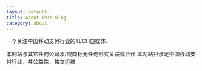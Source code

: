 ```yaml
---
layout: default
title: About This Blog
category: about
---
```

一个关注中国移动支付行业的TECH自媒体.

本网站与其它任何公司及/或商标无任何形式关联或合作
本网站只涉足中国移动支付行业，并公益性、独立运维
